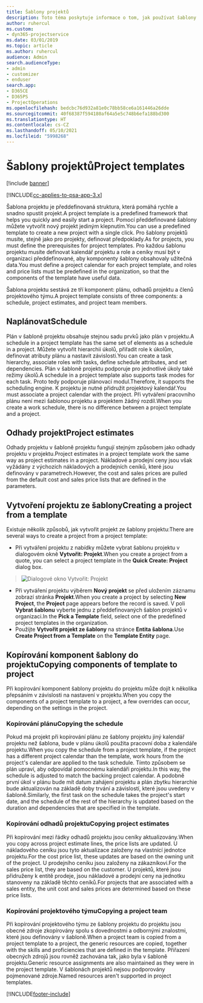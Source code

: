```yaml
---
title: Šablony projektů
description: Toto téma poskytuje informace o tom, jak používat šablony projektů pro rychlé nastavení projektu.
author: ruhercul
ms.custom:
- dyn365-projectservice
ms.date: 03/01/2019
ms.topic: article
ms.author: ruhercul
audience: Admin
search.audienceType:
- admin
- customizer
- enduser
search.app:
- D365CE
- D365PS
- ProjectOperations
ms.openlocfilehash: bedcbc76d932a81e0c78bb58ce6a161446a26dde
ms.sourcegitcommit: 40f68387f594180af64a5e5c748b6efa188bd300
ms.translationtype: HT
ms.contentlocale: cs-CZ
ms.lasthandoff: 05/10/2021
ms.locfileid: "5998268"
---
```

# <a name="project-templates"></a><span data-ttu-id="1e3a0-103">Šablony projektů</span><span class="sxs-lookup"><span data-stu-id="1e3a0-103">Project templates</span></span> 

[!include [banner](../includes/psa-now-project-operations.md)]

[!INCLUDE[cc-applies-to-psa-app-3.x](../includes/cc-applies-to-psa-app-3x.md)]

<span data-ttu-id="1e3a0-104">Šablona projektu je předdefinovaná struktura, která pomáhá rychle a snadno spustit projekt.</span><span class="sxs-lookup"><span data-stu-id="1e3a0-104">A project template is a predefined framework that helps you quickly and easily start a project.</span></span> <span data-ttu-id="1e3a0-105">Pomocí předdefinované šablony můžete vytvořit nový projekt jediným klepnutím.</span><span class="sxs-lookup"><span data-stu-id="1e3a0-105">You can use a predefined template to create a new project with a single click.</span></span> <span data-ttu-id="1e3a0-106">Pro šablony projektů musíte, stejně jako pro projekty, definovat předpoklady.</span><span class="sxs-lookup"><span data-stu-id="1e3a0-106">As for projects, you must define the prerequisites for project templates.</span></span> <span data-ttu-id="1e3a0-107">Pro každou šablonu projektu musíte definovat kalendář projektu a role a ceníky musí být v organizaci předdefinované, aby komponenty šablony obsahovaly užitečná data.</span><span class="sxs-lookup"><span data-stu-id="1e3a0-107">You must define a project calendar for each project template, and roles and price lists must be predefined in the organization, so that the components of the template have useful data.</span></span>

<span data-ttu-id="1e3a0-108">Šablona projektu sestává ze tří komponent: plánu, odhadů projektu a členů projektového týmu.</span><span class="sxs-lookup"><span data-stu-id="1e3a0-108">A project template consists of three components: a schedule, project estimates, and project team members.</span></span>

## <a name="schedule"></a><span data-ttu-id="1e3a0-109">Naplánovat</span><span class="sxs-lookup"><span data-stu-id="1e3a0-109">Schedule</span></span>

<span data-ttu-id="1e3a0-110">Plán v šabloně projektu obsahuje stejnou sadu prvků jako plán v projektu.</span><span class="sxs-lookup"><span data-stu-id="1e3a0-110">A schedule in a project template has the same set of elements as a schedule in a project.</span></span> <span data-ttu-id="1e3a0-111">Můžete vytvořit hierarchii úkolů, přiřadit role k úkolům, definovat atributy plánu a nastavit závislosti.</span><span class="sxs-lookup"><span data-stu-id="1e3a0-111">You can create a task hierarchy, associate roles with tasks, define schedule attributes, and set dependencies.</span></span> <span data-ttu-id="1e3a0-112">Plán v šabloně projektu podporuje pro jednotlivé úkoly také režimy úkolů.</span><span class="sxs-lookup"><span data-stu-id="1e3a0-112">A schedule in a project template also supports task modes for each task.</span></span> <span data-ttu-id="1e3a0-113">Proto tedy podporuje plánovací modul.</span><span class="sxs-lookup"><span data-stu-id="1e3a0-113">Therefore, it supports the scheduling engine.</span></span> <span data-ttu-id="1e3a0-114">K projektu je nutné přidružit projektový kalendář.</span><span class="sxs-lookup"><span data-stu-id="1e3a0-114">You must associate a project calendar with the project.</span></span> <span data-ttu-id="1e3a0-115">Při vytváření pracovního plánu není mezi šablonou projektu a projektem žádný rozdíl.</span><span class="sxs-lookup"><span data-stu-id="1e3a0-115">When you create a work schedule, there is no difference between a project template and a project.</span></span>

## <a name="project-estimates"></a><span data-ttu-id="1e3a0-116">Odhady projekt</span><span class="sxs-lookup"><span data-stu-id="1e3a0-116">Project estimates</span></span>

<span data-ttu-id="1e3a0-117">Odhady projektu v šabloně projektu fungují stejným způsobem jako odhady projektu v projektu.</span><span class="sxs-lookup"><span data-stu-id="1e3a0-117">Project estimates in a project template work the same way as project estimates in a project.</span></span> <span data-ttu-id="1e3a0-118">Nákladové a prodejní ceny jsou však vyžádány z výchozích nákladových a prodejních ceníků, které jsou definovány v parametrech.</span><span class="sxs-lookup"><span data-stu-id="1e3a0-118">However, the cost and sales prices are pulled from the default cost and sales price lists that are defined in the parameters.</span></span>

## <a name="creating-a-project-from-a-template"></a><span data-ttu-id="1e3a0-119">Vytvoření projektu ze šablony</span><span class="sxs-lookup"><span data-stu-id="1e3a0-119">Creating a project from a template</span></span>
 
<span data-ttu-id="1e3a0-120">Existuje několik způsobů, jak vytvořit projekt ze šablony projektu:</span><span class="sxs-lookup"><span data-stu-id="1e3a0-120">There are several ways to create a project from a project template:</span></span>

- <span data-ttu-id="1e3a0-121">Při vytváření projektu z nabídky můžete vybrat šablonu projektu v dialogovém okně **Vytvořit: Projekt**.</span><span class="sxs-lookup"><span data-stu-id="1e3a0-121">When you create a project from a quote, you can select a project template in the **Quick Create: Project** dialog box.</span></span>

> ![Dialogové okno Vytvořit: Projekt](media/project-11.png)

- <span data-ttu-id="1e3a0-123">Při vytváření projektu výběrem **Nový projekt** se před uložením záznamu zobrazí stránka **Projekt**.</span><span class="sxs-lookup"><span data-stu-id="1e3a0-123">When you create a project by selecting **New Project**, the **Project** page appears before the record is saved.</span></span> <span data-ttu-id="1e3a0-124">V poli **Vybrat šablonu** vyberte jednu z předdefinovaných šablon projektů v organizaci.</span><span class="sxs-lookup"><span data-stu-id="1e3a0-124">In the **Pick a Template** field, select one of the predefined project templates in the organization.</span></span>
- <span data-ttu-id="1e3a0-125">Použijte **Vytvořit projekt ze šablony** na stránce **Entita šablona**.</span><span class="sxs-lookup"><span data-stu-id="1e3a0-125">Use **Create Project from a Template** on the **Template Entity** page.</span></span>

## <a name="copying-components-of-template-to-project"></a><span data-ttu-id="1e3a0-126">Kopírování komponent šablony do projektu</span><span class="sxs-lookup"><span data-stu-id="1e3a0-126">Copying components of template to project</span></span>

<span data-ttu-id="1e3a0-127">Při kopírování komponent šablony projektu do projektu může dojít k několika přepsáním v závislosti na nastavení v projektu.</span><span class="sxs-lookup"><span data-stu-id="1e3a0-127">When you copy the components of a project template to a project, a few overrides can occur, depending on the settings in the project.</span></span>

### <a name="copying-the-schedule"></a><span data-ttu-id="1e3a0-128">Kopírování plánu</span><span class="sxs-lookup"><span data-stu-id="1e3a0-128">Copying the schedule</span></span>

<span data-ttu-id="1e3a0-129">Pokud má projekt při kopírování plánu ze šablony projektu jiný kalendář projektu než šablona, bude v plánu úkolů použita pracovní doba z kalendáře projektu.</span><span class="sxs-lookup"><span data-stu-id="1e3a0-129">When you copy the schedule from a project template, if the project has a different project calendar than the template, work hours from the project's calendar are applied to the task schedule.</span></span> <span data-ttu-id="1e3a0-130">Tímto způsobem se plán upraví, aby odpovídal pomocnému kalendáři projektu.</span><span class="sxs-lookup"><span data-stu-id="1e3a0-130">In this way, the schedule is adjusted to match the backing project calendar.</span></span> <span data-ttu-id="1e3a0-131">A podobně první úkol v plánu bude mít datum zahájení projektu a plán zbytku hierarchie bude aktualizován na základě doby trvání a závislostí, které jsou uvedeny v šabloně.</span><span class="sxs-lookup"><span data-stu-id="1e3a0-131">Similarly, the first task on the schedule takes the project's start date, and the schedule of the rest of the hierarchy is updated based on the duration and dependencies that are specified in the template.</span></span> 

### <a name="copying-project-estimates"></a><span data-ttu-id="1e3a0-132">Kopírování odhadů projektu</span><span class="sxs-lookup"><span data-stu-id="1e3a0-132">Copying project estimates</span></span> 

<span data-ttu-id="1e3a0-133">Při kopírování mezi řádky odhadů projektu jsou ceníky aktualizovány.</span><span class="sxs-lookup"><span data-stu-id="1e3a0-133">When you copy across project estimate lines, the price lists are updated.</span></span> <span data-ttu-id="1e3a0-134">U nákladového ceníku jsou tyto aktualizace založeny na vlastnící jednotce projektu.</span><span class="sxs-lookup"><span data-stu-id="1e3a0-134">For the cost price list, these updates are based on the owning unit of the project.</span></span> <span data-ttu-id="1e3a0-135">U prodejního ceníku jsou založeny na zákazníkovi.</span><span class="sxs-lookup"><span data-stu-id="1e3a0-135">For the sales price list, they are based on the customer.</span></span> <span data-ttu-id="1e3a0-136">U projektů, které jsou přidruženy k entitě prodeje, jsou nákladové a prodejní ceny na jednotku stanoveny na základě těchto ceníků.</span><span class="sxs-lookup"><span data-stu-id="1e3a0-136">For projects that are associated with a sales entity, the unit cost and sales prices are determined based on these price lists.</span></span>

### <a name="copying-a-project-team"></a><span data-ttu-id="1e3a0-137">Kopírování projektového týmu</span><span class="sxs-lookup"><span data-stu-id="1e3a0-137">Copying a project team</span></span>

<span data-ttu-id="1e3a0-138">Při kopírování projektového týmu ze šablony projektu do projektu jsou obecné zdroje zkopírovány spolu s dovednostmi a odbornými znalostmi, které jsou definovány v šabloně.</span><span class="sxs-lookup"><span data-stu-id="1e3a0-138">When a project team is copied from a project template to a project, the generic resources are copied, together with the skills and proficiencies that are defined in the template.</span></span> <span data-ttu-id="1e3a0-139">Přiřazení obecných zdrojů jsou rovněž zachována tak, jako byla v šabloně projektu.</span><span class="sxs-lookup"><span data-stu-id="1e3a0-139">Generic resource assignments are also maintained as they were in the project template.</span></span> <span data-ttu-id="1e3a0-140">V šablonách projektů nejsou podporovány pojmenované zdroje.</span><span class="sxs-lookup"><span data-stu-id="1e3a0-140">Named resources aren't supported in project templates.</span></span>


[!INCLUDE[footer-include](../includes/footer-banner.md)]
